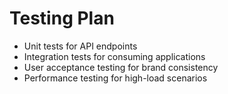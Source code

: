 # Testing Plan

- Unit tests for API endpoints
- Integration tests for consuming applications
- User acceptance testing for brand consistency
- Performance testing for high-load scenarios
